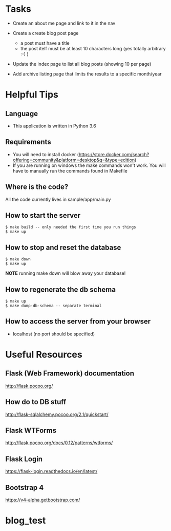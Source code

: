# Tasks

- Create an about me page and link to it in the nav
- Create a create blog post page

    - a post must have a title
    - the post itelf must be at least 10 characters long (yes totally arbitrary :-) )

- Update the index page to list all blog posts (showing 10 per page)
- Add archive listing page that limits the results to a specific month/year

# Helpful Tips

## Language
- This application is written in Python 3.6

## Requirements

- You will need to install docker (https://store.docker.com/search?offering=community&platform=desktop&q=&type=edition)
- If you are running on windows the make commands won't work.  You will have to manually run the commands found in Makefile

## Where is the code?

All the code currently lives in sample/app/main.py

## How to start the server

    $ make build -- only needed the first time you run things
    $ make up

## How to stop and reset the database

    $ make down
    $ make up

**NOTE** running make down will blow away your database!

## How to regenerate the db schema

    $ make up
    $ make dump-db-schema -- separate terminal

## How to access the server from your browser
- localhost (no port should be specified)

# Useful Resources

## Flask (Web Framework) documentation
http://flask.pocoo.org/

## How do to DB stuff
http://flask-sqlalchemy.pocoo.org/2.1/quickstart/

## Flask WTForms
http://flask.pocoo.org/docs/0.12/patterns/wtforms/

## Flask Login
https://flask-login.readthedocs.io/en/latest/

## Bootstrap 4
https://v4-alpha.getbootstrap.com/


# blog_test
